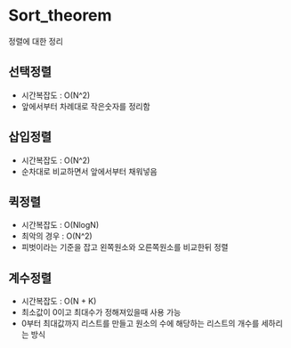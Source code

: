 # Sort_theorem
정렬에 대한 정리

## 선택정렬
- 시간복잡도 : O(N^2)
- 앞에서부터 차례대로 작은숫자를 정리함

## 삽입정렬
- 시간복잡도 : O(N^2)
- 순차대로 비교하면서 앞에서부터 채워넣음

## 퀵정렬
- 시간복잡도 : O(NlogN)
- 최악의 경우 : O(N^2)
- 피벗이라는 기준을 잡고 왼쪽원소와 오른쪽원소를 비교한뒤 정렬

## 계수정렬
- 시간복잡도 : O(N + K)
- 최소값이 0이고 최대수가 정해져있을때 사용 가능
- 0부터 최대값까지 리스트를 만들고 원소의 수에 해당하는 리스트의 개수를 세하리는 방식